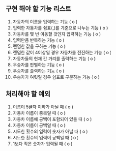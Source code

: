 ## 구현 해야 할 기능 리스트
1. 자동차의 이름을 입력하는 기능 ( o )
2. 입력한 자동차를 쉼표(,)를 기준으로 나누는 기능 ( o )
3. 자동차를 몇 번 이동할 것인지 입력하는 기능 ( o )
4. 입력만큼 반복하는 기능 ( o )
5. 랜덤한 값을 구하는 기능 ( o )
6. 랜덤한 값이 4이상일 경우 자동차를 전진하는 기능 ( o )
7. 자동차들의 현재 간 거리를 출력하는 기능 ( o )
8. 우승자를 판별하는 기능 ( o )
9. 우승자를 출력하는 기능 ( o )
10. 우승자가 여럿일 경우 쉼표로 구분하는 기능 ( o )


## 처리해야 할 예외
1. 이름이 5글자 이하가 아닐 때 ( o )
2. 자동차 이름이 중복일 때 ( o )
3. 자동차 이름에 공백이 포함되어 있을 때 ( o )
4. 자동차 이름이 공백일 때 ( o )
5. 시도한 횟수의 입력이 숫자가 아닐 때 ( o )
6. 시도한 횟수의 입력이 공백일 때 ( o )
7. 1보다 작은 숫자가 입력될 때 ( o )